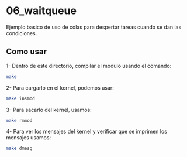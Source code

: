 # 06_waitqueue

Ejemplo basico de uso de colas para despertar tareas cuando se dan las condiciones.

## Como usar

1- Dentro de este directorio, compilar el modulo usando el comando:

```bash
make
```

2- Para cargarlo en el kernel, podemos usar:

```bash
make insmod
```

3- Para sacarlo del kernel, usamos:

```bash
make rmmod
```

4- Para ver los mensajes del kernel y verificar que se imprimen los mensajes usamos:

```bash
make dmesg
```

